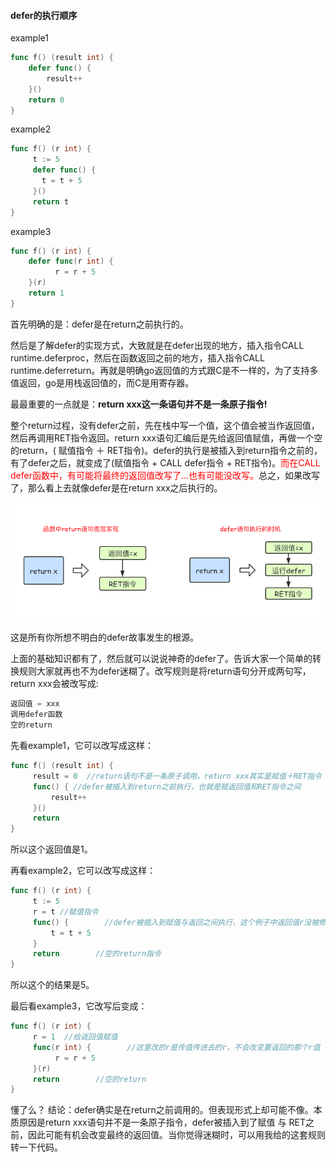 #### defer的执行顺序

example1

```go
func f() (result int) {
    defer func() {
        result++
    }()
    return 0
}
```

example2

```go
func f() (r int) {
     t := 5
     defer func() {
       t = t + 5
     }()
     return t
}
```

example3

```go
func f() (r int) {
    defer func(r int) {
          r = r + 5
    }(r)
    return 1
}
```

首先明确的是：defer是在return之前执行的。

然后是了解defer的实现方式，大致就是在defer出现的地方，插入指令CALL runtime.deferproc，然后在函数返回之前的地方，插入指令CALL runtime.deferreturn。再就是明确go返回值的方式跟C是不一样的，为了支持多值返回，go是用栈返回值的，而C是用寄存器。

最最重要的一点就是：**return xxx这一条语句并不是一条原子指令!**

整个return过程，没有defer之前，先在栈中写一个值，这个值会被当作返回值，然后再调用RET指令返回。return xxx语句汇编后是先给返回值赋值，再做一个空的return，( 赋值指令 ＋ RET指令)。defer的执行是被插入到return指令之前的，有了defer之后，就变成了(赋值指令 + CALL defer指令 + RET指令)。<font color='red'>而在CALL defer函数中，有可能将最终的返回值改写了...也有可能没改写。</font>总之，如果改写了，那么看上去就像defer是在return xxx之后执行的。

![defer执行时机](defer.assets/defer.png)

这是所有你所想不明白的defer故事发生的根源。

上面的基础知识都有了，然后就可以说说神奇的defer了。告诉大家一个简单的转换规则大家就再也不为defer迷糊了。改写规则是将return语句分开成两句写，return xxx会被改写成:

```go
返回值 = xxx
调用defer函数
空的return
```

先看example1，它可以改写成这样：

```go
func f() (result int) {
     result = 0  //return语句不是一条原子调用，return xxx其实是赋值＋RET指令
     func() { //defer被插入到return之前执行，也就是赋返回值和RET指令之间
         result++
     }()
     return
}
```

所以这个返回值是1。

再看example2，它可以改写成这样：

```go
func f() (r int) {
     t := 5
     r = t //赋值指令
     func() {        //defer被插入到赋值与返回之间执行，这个例子中返回值r没被修改过
         t = t + 5
     }
     return        //空的return指令
}
```

所以这个的结果是5。

最后看example3，它改写后变成：

```go
func f() (r int) {
     r = 1  //给返回值赋值
     func(r int) {        //这里改的r是传值传进去的r，不会改变要返回的那个r值
          r = r + 5
     }(r)
     return        //空的return
}
```

懂了么？ 结论：defer确实是在return之前调用的。但表现形式上却可能不像。本质原因是return xxx语句并不是一条原子指令，defer被插入到了赋值 与 RET之前，因此可能有机会改变最终的返回值。当你觉得迷糊时，可以用我给的这套规则转一下代码。

